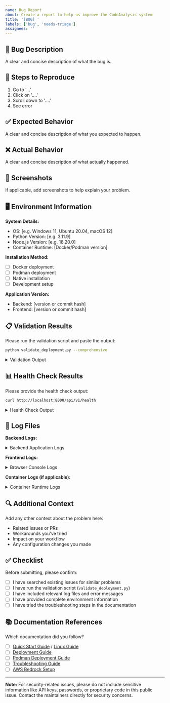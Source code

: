 ```yaml
---
name: Bug Report
about: Create a report to help us improve the CodeAnalysis system
title: '[BUG] '
labels: ['bug', 'needs-triage']
assignees: ''
---
```


## 🐛 Bug Description

A clear and concise description of what the bug is.

## 🔄 Steps to Reproduce

1. Go to '...'
2. Click on '....'
3. Scroll down to '....'
4. See error

## ✅ Expected Behavior

A clear and concise description of what you expected to happen.

## ❌ Actual Behavior

A clear and concise description of what actually happened.

## 📸 Screenshots

If applicable, add screenshots to help explain your problem.

## 🖥️ Environment Information

**System Details:**
- OS: [e.g. Windows 11, Ubuntu 20.04, macOS 12]
- Python Version: [e.g. 3.11.9]
- Node.js Version: [e.g. 18.20.0]
- Container Runtime: [Docker/Podman version]

**Installation Method:**
- [ ] Docker deployment
- [ ] Podman deployment  
- [ ] Native installation
- [ ] Development setup

**Application Version:**
- Backend: [version or commit hash]
- Frontend: [version or commit hash]

## 📋 Validation Results

Please run the validation script and paste the output:

```bash
python validate_deployment.py --comprehensive
```

<details>
<summary>Validation Output</summary>

```
Paste validation output here
```

</details>

## 📊 Health Check Results

Please provide the health check output:

```bash
curl http://localhost:8000/api/v1/health
```

<details>
<summary>Health Check Output</summary>

```json
Paste health check JSON here
```

</details>

## 📝 Log Files

**Backend Logs:**
<details>
<summary>Backend Application Logs</summary>

```
Paste relevant backend logs here (from backend/logs/ or container logs)
```

</details>

**Frontend Logs:**
<details>
<summary>Browser Console Logs</summary>

```
Paste browser console errors here
```

</details>

**Container Logs (if applicable):**
<details>
<summary>Container Runtime Logs</summary>

```bash
# Docker
docker logs neo4j-codeanalysis
docker logs redis-codeanalysis

# Podman  
podman logs neo4j-codeanalysis
podman logs redis-codeanalysis
```

</details>

## 🔍 Additional Context

Add any other context about the problem here:

- Related issues or PRs
- Workarounds you've tried
- Impact on your workflow
- Any configuration changes you made

## ✅ Checklist

Before submitting, please confirm:

- [ ] I have searched existing issues for similar problems
- [ ] I have run the validation script (`validate_deployment.py`)
- [ ] I have included relevant log files and error messages
- [ ] I have provided complete environment information
- [ ] I have tried the troubleshooting steps in the documentation

## 📚 Documentation References

Which documentation did you follow?

- [ ] [Quick Start Guide](../docs/QUICK_START_WINDOWS.md) / [Linux Guide](../docs/QUICK_START_LINUX.md)
- [ ] [Deployment Guide](../docs/DEPLOYMENT_GUIDE.md)
- [ ] [Podman Deployment Guide](../PODMAN_DEPLOYMENT_GUIDE.md)
- [ ] [Troubleshooting Guide](../docs/TROUBLESHOOTING.md)
- [ ] [AWS Bedrock Setup](../docs/BEDROCK_SETUP.md)

---

**Note:** For security-related issues, please do not include sensitive information like API keys, passwords, or proprietary code in this public issue. Contact the maintainers directly for security concerns.